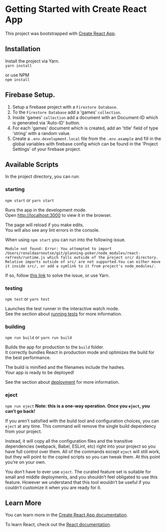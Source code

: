 # Getting Started with Create React App

This project was bootstrapped with [Create React App](https://github.com/facebook/create-react-app).

## Installation

Install the project via Yarn.  
`yarn install`

or use NPM  
`npm install`

## Firebase Setup.

1. Setup a firebase project with a `Firestore Database`.
2. To the `Firestore Database` add a 'games' `collection`.
3. Inside 'games' `collection` add a document with an Document-ID which is generated via 'Auto-ID' button.
4. For each 'games' document which is created, add an 'title' field of type 'string' with a random value.
5. Create a `.env.development.local` file from the `.env.example` and fill in the global variables with firebase config which can be found in the 'Project Settings' of your firebase project.

## Available Scripts

In the project directory, you can run:  

### starting
`npm start` or `yarn start`

Runs the app in the development mode.\
Open [http://localhost:3000](http://localhost:3000) to view it in the browser.

The page will reload if you make edits.\
You will also see any lint errors in the console.

When using `npm start` you can run into the following issue.

```Module not found: Error: You attempted to import /Users/ronaldaarnoutse/git/planning-poker/node_modules/react-refresh/runtime.js which falls outside of the project src/ directory. Relative imports outside of src/ are not supported.You can either move it inside src/, or add a symlink to it from project's node_modules/.```

If so, follow [this link](https://github.com/storybookjs/storybook/issues/17049#issuecomment-1202121109) to solve the issue, or use Yarn.

### testing

`npm test` or `yarn test`

Launches the test runner in the interactive watch mode.\
See the section about [running tests](https://facebook.github.io/create-react-app/docs/running-tests) for more information.

### building

`npm run build` or `yarn run build`

Builds the app for production to the `build` folder.\
It correctly bundles React in production mode and optimizes the build for the best performance.

The build is minified and the filenames include the hashes.\
Your app is ready to be deployed!

See the section about [deployment](https://facebook.github.io/create-react-app/docs/deployment) for more information.

### eject
`npm run eject`
**Note: this is a one-way operation. Once you `eject`, you can’t go back!**

If you aren’t satisfied with the build tool and configuration choices, you can `eject` at any time. This command will remove the single build dependency from your project.

Instead, it will copy all the configuration files and the transitive dependencies (webpack, Babel, ESLint, etc) right into your project so you have full control over them. All of the commands except `eject` will still work, but they will point to the copied scripts so you can tweak them. At this point you’re on your own.

You don’t have to ever use `eject`. The curated feature set is suitable for small and middle deployments, and you shouldn’t feel obligated to use this feature. However we understand that this tool wouldn’t be useful if you couldn’t customize it when you are ready for it.

## Learn More

You can learn more in the [Create React App documentation](https://facebook.github.io/create-react-app/docs/getting-started).

To learn React, check out the [React documentation](https://reactjs.org/).
